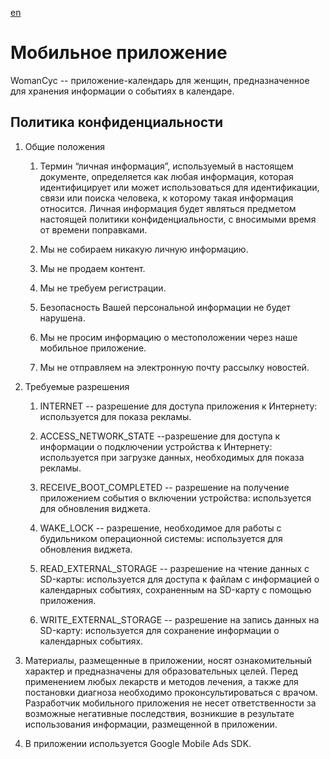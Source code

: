 [en](en.html)

# Мобильное приложение

WomanCyc -- приложение-календарь для женщин, предназначенное для хранения информации о событиях в календаре.

## Политика конфиденциальности

1. Общие положения

    1. Термин “личная информация”, используемый в настоящем документе, определяется как любая информация, которая идентифицирует или может использоваться для идентификации, связи или поиска человека, к которому такая информация относится. Личная информация будет являться предметом настоящей политики конфиденциальности, с вносимыми время от времени поправками.

    2. Мы не собираем никакую личную информацию.

    3. Мы не продаем контент.

    4. Мы не требуем регистрации.

    5. Безопасность Вашей персональной информации не будет нарушена.

    6. Мы не просим информацию о местоположении через наше мобильное приложение.

    7. Мы не отправляем на электронную почту рассылку новостей.

2. Требуемые разрешения

    1. INTERNET -- разрешение для доступа приложения к Интернету: используется для показа рекламы.

    2. ACCESS_NETWORK_STATE --разрешение для доступа к информации о подключении устройства к Интернету: используется при загрузке данных, необходимых для показа рекламы.

    3. RECEIVE_BOOT_COMPLETED -- разрешение на получение приложением события о включении устройства: используется для обновления виджета.

    4. WAKE_LOCK -- разрешение, необходимое для работы с будильником операционной системы: используется для обновления виджета.

    5. READ_EXTERNAL_STORAGE -- разрешение на чтение данных с SD-карты: используется для доступа к файлам с информацией о календарных событиях, сохраненным на SD-карту с помощью приложения.

    6. WRITE_EXTERNAL_STORAGE -- разрешение на запись данных на SD-карту: используется для сохранение информации о календарных событиях.

3. Материалы, размещенные в приложении, носят ознакомительный характер и предназначены для образовательных целей. Перед применением любых лекарств и методов лечения, а также для постановки диагноза необходимо проконсультироваться с врачом.
 Разработчик мобильного приложения не несет ответственности за возможные негативные последствия, возникшие в результате использования информации, размещенной в приложении.

4. В приложении используется Google Mobile Ads SDK.


